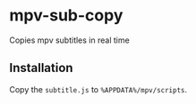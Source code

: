 # mpv-sub-copy
Copies mpv subtitles in real time

## Installation

Copy the `subtitle.js` to `%APPDATA%/mpv/scripts`.
